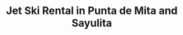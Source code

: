 ---
    title: "Jet Ski Rental in Punta de Mita and Sayulita"
    imageSlider: "/img/jet-ski-9.jpg"
    shortDescription: "Accelerate the excitement with a jet-ski adventure"
    description: "Explore the beautiful beaches of Punta de Mita and Sayulita on an exciting jet-ski tour. Enjoy the speed and adrenaline as you cruise along the coast and dive into the warm waters of the Pacific. This tour is perfect for those looking for an exciting experience on the water."
    time: "3 hours"
    gallery : [
        "/img/jet-ski-1.webp","/img/jet-ski-2.webp","/img/jet-ski-3.webp","/img/jet-ski-4.webp","/img/jet-ski-5.webp","/img/jet-ski-6.webp"
    ]
---